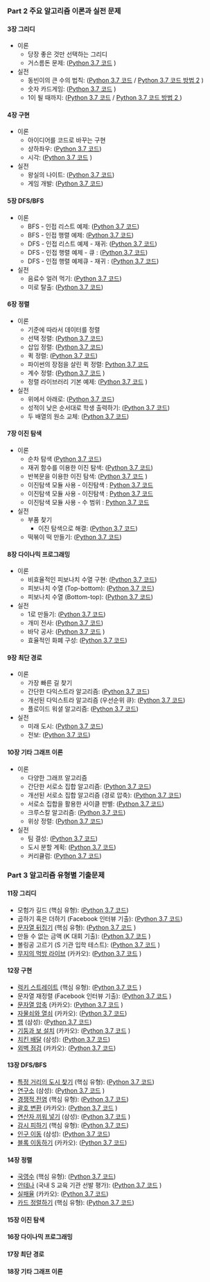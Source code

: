 ### Part 2 주요 알고리즘 이론과 실전 문제

#### 3장 그리디

* 이론
    * 당장 좋은 것만 선택하는 그리디
    * 거스름돈 문제: ([Python 3.7 코드](/3/1.py) )
* 실전
    * 동빈이의 큰 수의 법칙: ([Python 3.7 코드](/3/2.py)  / [Python 3.7 코드 방법 2](/3/2-1.py) )
    * 숫자 카드게임: ([Python 3.7 코드](/3/3.py) )
    * 1이 될 때까지: ([Python 3.7 코드](/3/4.py) / [Python 3.7 코드 방법 2 ](/3/4-1.py) )

#### 4장 구현

* 이론
    * 아이디어를 코드로 바꾸는 구현
    * 상하좌우: ([Python 3.7 코드](/4/1.py))
    * 시각: ([Python 3.7 코드](/4/2.py) )
* 실전
    * 왕실의 나이트: ([Python 3.7 코드](/4/3.py))
    * 게임 개발: ([Python 3.7 코드](/4/4.py))

#### 5장 DFS/BFS

* 이론
    * BFS - 인접 리스트 예제: ([Python 3.7 코드](/5/1.py))
    * BFS - 인접 행렬 예제: ([Python 3.7 코드](/5/2.py))
    * DFS - 인접 리스트 예제 - 재귀:  ([Python 3.7 코드](/5/3.py))
    * DFS - 인접 행렬 예제 - 큐 : ([Python 3.7 코드](/5/4.py))
    * DFS - 인접 행렬 예제큐 - 재귀 : ([Python 3.7 코드](/5/5.py))
* 실전
    * 음료수 얼려 먹기: ([Python 3.7 코드](/5/6.py))
    * 미로 탈출: ([Python 3.7 코드](/5/7.py))

#### 6장 정렬

* 이론
    * 기준에 따라서 데이터를 정렬
    * 선택 정렬: ([Python 3.7 코드](/6/1.py))
    * 삽입 정렬: ([Python 3.7 코드](/6/2.py))
    * 퀵 정렬: ([Python 3.7 코드](/6/4.py))
    * 파이썬의 장점을 살린 퀵 정렬: [Python 3.7 코드](/6/5.py)
    * 계수 정렬: ([Python 3.7 코드](/6/6.py) )
    * 정렬 라이브러리 기본 예제: ([Python 3.7 코드](/6/7.py) )
* 실전
    * 위에서 아래로: ([Python 3.7 코드](/6/8.py))
    * 성적이 낮은 순서대로 학생 출력하기: ([Python 3.7 코드](/6/9.py))
    * 두 배열의 원소 교체: ([Python 3.7 코드](/6/10.py))
  
#### 7장 이진 탐색

* 이론
    * 순차 탐색 ([Python 3.7 코드](/7/0.py))
    * 재귀 함수를 이용한 이진 탐색: ([Python 3.7 코드](/7/1.py))
    * 반복문을 이용한 이진 탐색: ([Python 3.7 코드](/7/2.py) )
    * 이진탐색 모듈 사용 - 이진탐색 : [Python 3.7 코드](/7/7.py)
    * 이진탐색 모듈 사용 - 이진탐색 : [Python 3.7 코드](/7/3.py)
    * 이진탐색 모듈 사용 - 수 범위  : [Python 3.7 코드](/7/4.py)
* 실전
    * 부품 찾기
        * 이진 탐색으로 해결: ([Python 3.7 코드](/7/5.py))
    * 떡볶이 떡 만들기: ([Python 3.7 코드](/7/6.py))

#### 8장 다이나믹 프로그래밍

* 이론
    * 비효율적인 피보나치 수열 구현: ([Python 3.7 코드](/8/1.py))
    * 피보나치 수열 (Top-bottom): ([Python 3.7 코드](/8/2.py))
    * 피보나치 수열 (Bottom-top): ([Python 3.7 코드](/8/3.py))
* 실전
    * 1로 만들기: ([Python 3.7 코드](/8/4.py))
    * 개미 전사: ([Python 3.7 코드](/8/5.py))
    * 바닥 공사: ([Python 3.7 코드](/8/6.py) )
    * 효율적인 화폐 구성: ([Python 3.7 코드](/8/7.py))

#### 9장 최단 경로

* 이론
    * 가장 빠른 길 찾기
    * 간단한 다익스트라 알고리즘: ([Python 3.7 코드](/9/1.py))
    * 개선된 다익스트라 알고리즘 (우선순위 큐): ([Python 3.7 코드](/9/2.py))
    * 플로이드 워셜 알고리즘: ([Python 3.7 코드](/9/3.py))
* 실전
    * 미래 도시: ([Python 3.7 코드](/9/4.py))
    * 전보: ([Python 3.7 코드](/9/5.py))

#### 10장 기타 그래프 이론

* 이론
    * 다양한 그래프 알고리즘
    * 간단한 서로소 집합 알고리즘: ([Python 3.7 코드](/10/1.py))
    * 개선된 서로소 집합 알고리즘 (경로 압축): ([Python 3.7 코드](/10/2.py))
    * 서로소 집합을 활용한 사이클 판별: ([Python 3.7 코드](/10/3.py))
    * 크루스칼 알고리즘: ([Python 3.7 코드](/10/4.py))
    * 위상 정렬: ([Python 3.7 코드](/10/5.py))
* 실전
    * 팀 결성: ([Python 3.7 코드](/10/6.py))
    * 도시 분할 계획: ([Python 3.7 코드](/10/7.py))
    * 커리큘럼: ([Python 3.7 코드](/10/8.py))

### Part 3 알고리즘 유형별 기출문제

#### 11장 그리디

* 모험가 길드 (핵심 유형): ([Python 3.7 코드](/11/1.py))
* 곱하기 혹은 더하기 (Facebook 인터뷰 기출): ([Python 3.7 코드](/11/2.py))
* [문자열 뒤집기](https://www.acmicpc.net/problem/1439) (핵심 유형): ([Python 3.7 코드](/11/3.py) )
* 만들 수 없는 금액 (K 대회 기출): ([Python 3.7 코드](/11/4.py) )
* 볼링공 고르기 (S 기관 입학 테스트): ([Python 3.7 코드](/11/5.py) )
* [무지의 먹방 라이브](https://programmers.co.kr/learn/courses/30/lessons/42891) (카카오): ([Python 3.7 코드](/11/6.py) )

#### 12장 구현

* [럭키 스트레이트](https://www.acmicpc.net/problem/18406) (핵심 유형): ([Python 3.7 코드](/12/1.py) )
* 문자열 재정렬 (Facebook 인터뷰 기출): ([Python 3.7 코드](/12/2.py) )
* [문자열 압축](https://programmers.co.kr/learn/courses/30/lessons/60057) (카카오): ([Python 3.7 코드](/12/3.py) )
* [자물쇠와 열쇠](https://programmers.co.kr/learn/courses/30/lessons/60059) (카카오): ([Python 3.7 코드](/12/4.py))
* [뱀](https://www.acmicpc.net/problem/3190) (삼성): ([Python 3.7 코드](/12/5.py))
* [기둥과 보 설치](https://programmers.co.kr/learn/courses/30/lessons/60061) (카카오): ([Python 3.7 코드](/12/6.py) )
* [치킨 배달](https://www.acmicpc.net/problem/15686) (삼성): ([Python 3.7 코드](/12/7.py))
* [외벽 점검](https://programmers.co.kr/learn/courses/30/lessons/60062) (카카오): ([Python 3.7 코드](/12/8.py))

#### 13장 DFS/BFS
* [특정 거리의 도시 찾기](https://www.acmicpc.net/problem/18352) (핵심 유형): ([Python 3.7 코드](/13/1.py))
* [연구소](https://www.acmicpc.net/problem/14502) (삼성): ([Python 3.7 코드](/13/2.py) )
* [경쟁적 전염](https://www.acmicpc.net/problem/18405) (핵심 유형): ([Python 3.7 코드](/13/3.py))
* [괄호 변환](https://programmers.co.kr/learn/courses/30/lessons/60058) (카카오): ([Python 3.7 코드](/13/4.py) )
* [연산자 끼워 넣기](https://www.acmicpc.net/problem/14888) (삼성): ([Python 3.7 코드](/13/5.py) )
* [감시 피하기](https://www.acmicpc.net/problem/18428) (핵심 유형): ([Python 3.7 코드](/13/6.py))
* [인구 이동](https://www.acmicpc.net/problem/16234) (삼성): ([Python 3.7 코드](/13/7.py))
* [블록 이동하기](https://programmers.co.kr/learn/courses/30/lessons/60063) (카카오): ([Python 3.7 코드](/13/8.py))

#### 14장 정렬
* [국영수](https://www.acmicpc.net/problem/10825) (핵심 유형): ([Python 3.7 코드](/14/1.py))
* [안테나](https://www.acmicpc.net/problem/18310) (국내 S 교육 기관 선발 평가): ([Python 3.7 코드](/14/2.py) )
* [실패율](https://programmers.co.kr/learn/courses/30/lessons/42889) (카카오): ([Python 3.7 코드](/14/3.py))
* [카드 정렬하기](https://www.acmicpc.net/problem/1715) (핵심 유형): ([Python 3.7 코드](/14/4.py))


#### 15장 이진 탐색


#### 16장 다이나믹 프로그래밍



#### 17장 최단 경로



#### 18장 기타 그래프 이론
